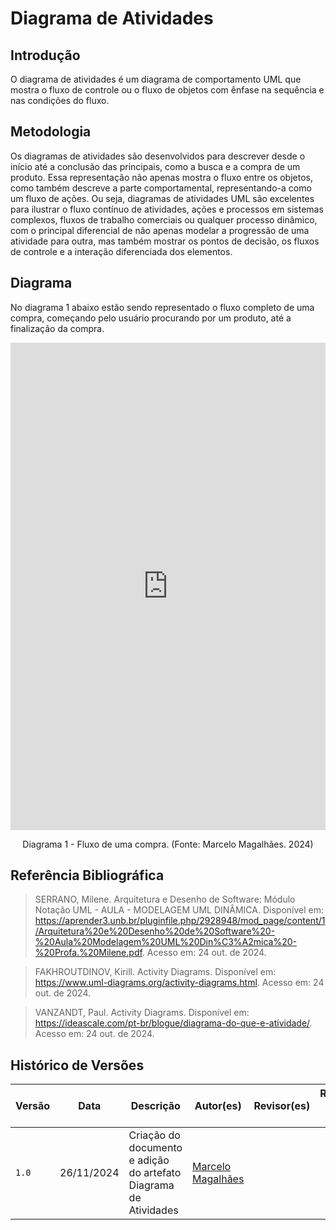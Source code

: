 # Diagrama de Atividades

## Introdução

O diagrama de atividades é um diagrama de comportamento UML que mostra o fluxo de controle ou o fluxo de objetos com ênfase na sequência e nas condições do fluxo.

## Metodologia

Os diagramas de atividades são desenvolvidos para descrever desde o início até a conclusão das principais, como a busca e a compra de um produto. Essa representação não apenas mostra o fluxo entre os objetos, como também descreve a parte comportamental, representando-a como um fluxo de ações.
Ou seja, diagramas de atividades UML são excelentes para ilustrar o fluxo contínuo de atividades, ações e processos em sistemas complexos, fluxos de trabalho comerciais ou qualquer processo dinâmico, com o principal diferencial de não apenas modelar a progressão de uma atividade para outra, mas também mostrar os pontos de decisão, os fluxos de controle e a interação diferenciada dos elementos.

## Diagrama

No diagrama 1 abaixo estão sendo representado o fluxo completo de uma compra, começando pelo usuário procurando por um produto, até a finalização da compra.

<center>
<div style="left: 0; width: 100%; height: 780px; position: relative;"><iframe src="https://lucid.app/documents/embedded/a0a20314-76b7-40b3-88a4-2fbff0fada1d" style="top: 0; left: 0; width: 100%; height: 100%; position: absolute; border: 0;" allowfullscreen id="eJXuc2EWyXPb"></iframe></div>

</center>

<div style="text-align: center;">
  <p>Diagrama 1 - Fluxo de uma compra. (Fonte: Marcelo Magalhães. 2024)</p> 
</div>

## Referência Bibliográfica

> SERRANO, Milene. Arquitetura e Desenho de Software: Módulo Notação UML - AULA - MODELAGEM UML DINÂMICA. Disponível em: https://aprender3.unb.br/pluginfile.php/2928948/mod_page/content/1/Arquitetura%20e%20Desenho%20de%20Software%20-%20Aula%20Modelagem%20UML%20Din%C3%A2mica%20-%20Profa.%20Milene.pdf. Acesso em: 24 out. de 2024.

> FAKHROUTDINOV, Kirill. Activity Diagrams. Disponível em: https://www.uml-diagrams.org/activity-diagrams.html. Acesso em: 24 out. de 2024.

> VANZANDT, Paul. Activity Diagrams. Disponível em: https://ideascale.com/pt-br/blogue/diagrama-do-que-e-atividade/. Acesso em: 24 out. de 2024.

## Histórico de Versões

| Versão | Data       | Descrição                                                        | Autor(es)                                        | Revisor(es) | Resultado da Revisão |
| ------ | ---------- | ---------------------------------------------------------------- | ------------------------------------------------ | ----------- | -------------------- |
| `1.0`  | 26/11/2024 | Criação do documento e adição do artefato Diagrama de Atividades | [Marcelo Magalhães](https://github.com/marrcelo) |             |                      |

